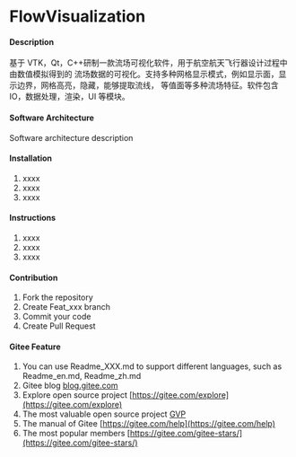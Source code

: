 # FlowVisualization

#### Description
基于 VTK，Qt，C++研制一款流场可视化软件，用于航空航天飞行器设计过程中由数值模拟得到的
流场数据的可视化。支持多种网格显示模式，例如显示面，显示边界，网格高亮，隐藏，能够提取流线，
等值面等多种流场特征。软件包含 IO，数据处理，渲染，UI 等模块。

#### Software Architecture
Software architecture description

#### Installation

1.  xxxx
2.  xxxx
3.  xxxx

#### Instructions

1.  xxxx
2.  xxxx
3.  xxxx

#### Contribution

1.  Fork the repository
2.  Create Feat_xxx branch
3.  Commit your code
4.  Create Pull Request


#### Gitee Feature

1.  You can use Readme\_XXX.md to support different languages, such as Readme\_en.md, Readme\_zh.md
2.  Gitee blog [blog.gitee.com](https://blog.gitee.com)
3.  Explore open source project [https://gitee.com/explore](https://gitee.com/explore)
4.  The most valuable open source project [GVP](https://gitee.com/gvp)
5.  The manual of Gitee [https://gitee.com/help](https://gitee.com/help)
6.  The most popular members  [https://gitee.com/gitee-stars/](https://gitee.com/gitee-stars/)
